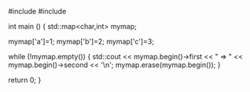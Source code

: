 #include <iostream>
#include <map>

int main ()
{
  std::map<char,int> mymap;

  mymap['a']=1;
  mymap['b']=2;
  mymap['c']=3;

  while (!mymap.empty())
  {
    std::cout << mymap.begin()->first << " => " << mymap.begin()->second << '\n';
    mymap.erase(mymap.begin());
  }

  return 0;
}
